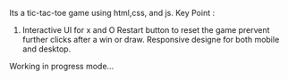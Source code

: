 Its a tic-tac-toe game using html,css, and js. 
Key Point :
1. Interactive UI for x and O
Restart button to reset  the game
prervent further clicks after a win or draw.
Responsive designe for both mobile and desktop.

Working in progress mode...